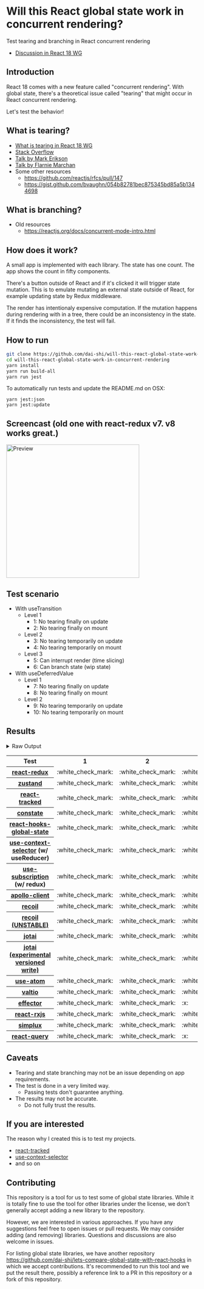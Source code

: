 # Will this React global state work in concurrent rendering?

Test tearing and branching in React concurrent rendering

- [Discussion in React 18 WG](https://github.com/reactwg/react-18/discussions/116)

## Introduction

React 18 comes with a new feature called "concurrent rendering".
With global state, there's a theoretical issue called "tearing"
that might occur in React concurrent rendering.

Let's test the behavior!

## What is tearing?

- [What is tearing in React 18 WG](https://github.com/reactwg/react-18/discussions/69)
- [Stack Overflow](https://stackoverflow.com/questions/54891675/what-is-tearing-in-the-context-of-the-react-redux)
- [Talk by Mark Erikson](https://www.youtube.com/watch?v=yOZ4Ml9LlWE&t=933s)
- [Talk by Flarnie Marchan](https://www.youtube.com/watch?v=V1Ly-8Z1wQA&t=1079s)
- Some other resources
  - https://github.com/reactjs/rfcs/pull/147
  - https://gist.github.com/bvaughn/054b82781bec875345bd85a5b1344698

## What is branching?

- Old resources
  - https://reactjs.org/docs/concurrent-mode-intro.html

## How does it work?

A small app is implemented with each library.
The state has one count.
The app shows the count in fifty components.

There's a button outside of React and
if it's clicked it will trigger state mutation.
This is to emulate mutating an external state outside of React,
for example updating state by Redux middleware.

The render has intentionaly expensive computation.
If the mutation happens during rendering with in a tree,
there could be an inconsistency in the state.
If it finds the inconsistency, the test will fail.

## How to run

```bash
git clone https://github.com/dai-shi/will-this-react-global-state-work-in-concurrent-rendering.git
cd will-this-react-global-state-work-in-concurrent-rendering
yarn install
yarn run build-all
yarn run jest
```

To automatically run tests and update the README.md on OSX:
```
yarn jest:json
yarn jest:update
```

## Screencast (old one with react-redux v7. v8 works great.)

<img src="https://user-images.githubusercontent.com/490574/61502196-ce109200-aa0d-11e9-9efc-6203545d367c.gif" alt="Preview" width="350" />

## Test scenario

- With useTransition
  - Level 1
    - 1: No tearing finally on update
    - 2: No tearing finally on mount
  - Level 2
    - 3: No tearing temporarily on update
    - 4: No tearing temporarily on mount
  - Level 3
    - 5: Can interrupt render (time slicing)
    - 6: Can branch state (wip state)
- With useDeferredValue
  - Level 1
    - 7: No tearing finally on update
    - 8: No tearing finally on mount
  - Level 2
    - 9: No tearing temporarily on update
    - 10: No tearing temporarily on mount

## Results

<details>
<summary>Raw Output</summary>

```
   With useTransition
     Level 1
       ✓ No tearing finally on update (8085 ms)
       ✓ No tearing finally on mount (4691 ms)
     Level 2
       ✓ No tearing temporarily on update (13011 ms)
       ✓ No tearing temporarily on mount (4628 ms)
     Level 3
       ✕ Can interrupt render (time slicing) (8004 ms)
       ✕ Can branch state (wip state) (6719 ms)
   With useDeferredValue
     Level 1
       ✓ No tearing finally on update (9779 ms)
       ✓ No tearing finally on mount (4672 ms)
     Level 2
       ✓ No tearing temporarily on update (14749 ms)
       ✓ No tearing temporarily on mount (4616 ms)
 zustand
   With useTransition
     Level 1
       ✓ No tearing finally on update (8012 ms)
       ✓ No tearing finally on mount (4664 ms)
     Level 2
       ✓ No tearing temporarily on update (12982 ms)
       ✓ No tearing temporarily on mount (4621 ms)
     Level 3
       ✕ Can interrupt render (time slicing) (8068 ms)
       ✕ Can branch state (wip state) (6725 ms)
   With useDeferredValue
     Level 1
       ✓ No tearing finally on update (9715 ms)
       ✓ No tearing finally on mount (4650 ms)
     Level 2
       ✓ No tearing temporarily on update (14736 ms)
       ✓ No tearing temporarily on mount (4602 ms)
 react-tracked
   With useTransition
     Level 1
       ✓ No tearing finally on update (5662 ms)
       ✓ No tearing finally on mount (11581 ms)
     Level 2
       ✓ No tearing temporarily on update (8717 ms)
       ✓ No tearing temporarily on mount (11485 ms)
     Level 3
       ✓ Can interrupt render (time slicing) (3728 ms)
       ✓ Can branch state (wip state) (8303 ms)
   With useDeferredValue
     Level 1
       ✓ No tearing finally on update (15482 ms)
       ✓ No tearing finally on mount (6563 ms)
     Level 2
       ✓ No tearing temporarily on update (19593 ms)
       ✓ No tearing temporarily on mount (8512 ms)
 constate
   With useTransition
     Level 1
       ✓ No tearing finally on update (4716 ms)
       ✓ No tearing finally on mount (8556 ms)
     Level 2
       ✓ No tearing temporarily on update (8711 ms)
       ✓ No tearing temporarily on mount (7484 ms)
     Level 3
       ✓ Can interrupt render (time slicing) (3750 ms)
       ✓ Can branch state (wip state) (5308 ms)
   With useDeferredValue
     Level 1
       ✓ No tearing finally on update (9773 ms)
       ✓ No tearing finally on mount (5746 ms)
     Level 2
       ✓ No tearing temporarily on update (14733 ms)
       ✓ No tearing temporarily on mount (5685 ms)
 react-hooks-global-state
   With useTransition
     Level 1
       ✓ No tearing finally on update (5661 ms)
       ✓ No tearing finally on mount (7550 ms)
     Level 2
       ✓ No tearing temporarily on update (8699 ms)
       ✕ No tearing temporarily on mount (8490 ms)
     Level 3
       ✓ Can interrupt render (time slicing) (3699 ms)
       ✕ Can branch state (wip state) (10226 ms)
   With useDeferredValue
     Level 1
       ✓ No tearing finally on update (11326 ms)
       ✓ No tearing finally on mount (5704 ms)
     Level 2
       ✓ No tearing temporarily on update (15439 ms)
       ✕ No tearing temporarily on mount (6590 ms)
 use-context-selector
   With useTransition
     Level 1
       ✓ No tearing finally on update (5672 ms)
       ✓ No tearing finally on mount (11549 ms)
     Level 2
       ✓ No tearing temporarily on update (8699 ms)
       ✓ No tearing temporarily on mount (11491 ms)
     Level 3
       ✓ Can interrupt render (time slicing) (3740 ms)
       ✓ Can branch state (wip state) (8302 ms)
   With useDeferredValue
     Level 1
       ✓ No tearing finally on update (15525 ms)
       ✓ No tearing finally on mount (8575 ms)
     Level 2
       ✓ No tearing temporarily on update (19598 ms)
       ✓ No tearing temporarily on mount (8492 ms)
 use-subscription
   With useTransition
     Level 1
       ✓ No tearing finally on update (8041 ms)
       ✓ No tearing finally on mount (4758 ms)
     Level 2
       ✓ No tearing temporarily on update (13010 ms)
       ✓ No tearing temporarily on mount (4615 ms)
     Level 3
       ✕ Can interrupt render (time slicing) (8046 ms)
       ✕ Can branch state (wip state) (6696 ms)
   With useDeferredValue
     Level 1
       ✓ No tearing finally on update (9761 ms)
       ✓ No tearing finally on mount (4605 ms)
     Level 2
       ✓ No tearing temporarily on update (14712 ms)
       ✓ No tearing temporarily on mount (4670 ms)
 apollo-client
   With useTransition
     Level 1
       ✓ No tearing finally on update (8203 ms)
       ✓ No tearing finally on mount (6712 ms)
     Level 2
       ✓ No tearing temporarily on update (13117 ms)
       ✕ No tearing temporarily on mount (5617 ms)
     Level 3
       ✕ Can interrupt render (time slicing) (8133 ms)
       ✕ Can branch state (wip state) (7815 ms)
   With useDeferredValue
     Level 1
       ✓ No tearing finally on update (9563 ms)
       ✓ No tearing finally on mount (6656 ms)
     Level 2
       ✓ No tearing temporarily on update (11630 ms)
       ✕ No tearing temporarily on mount (5634 ms)
 recoil
   With useTransition
     Level 1
       ✓ No tearing finally on update (8108 ms)
       ✓ No tearing finally on mount (4672 ms)
     Level 2
       ✓ No tearing temporarily on update (13041 ms)
       ✓ No tearing temporarily on mount (4618 ms)
     Level 3
       ✕ Can interrupt render (time slicing) (8052 ms)
       ✕ Can branch state (wip state) (6735 ms)
   With useDeferredValue
     Level 1
       ✓ No tearing finally on update (9782 ms)
       ✓ No tearing finally on mount (4650 ms)
     Level 2
       ✓ No tearing temporarily on update (14748 ms)
       ✓ No tearing temporarily on mount (4633 ms)
 recoil_UNSTABLE
   With useTransition
     Level 1
       ✓ No tearing finally on update (5684 ms)
       ✓ No tearing finally on mount (7611 ms)
     Level 2
       ✓ No tearing temporarily on update (8785 ms)
       ✕ No tearing temporarily on mount (6566 ms)
     Level 3
       ✓ Can interrupt render (time slicing) (3783 ms)
       ✕ Can branch state (wip state) (10265 ms)
   With useDeferredValue
     Level 1
       ✓ No tearing finally on update (11412 ms)
       ✓ No tearing finally on mount (5699 ms)
     Level 2
       ✓ No tearing temporarily on update (15468 ms)
       ✕ No tearing temporarily on mount (6598 ms)
 jotai
   With useTransition
     Level 1
       ✓ No tearing finally on update (6705 ms)
       ✓ No tearing finally on mount (10568 ms)
     Level 2
       ✓ No tearing temporarily on update (9762 ms)
       ✕ No tearing temporarily on mount (9500 ms)
     Level 3
       ✓ Can interrupt render (time slicing) (4743 ms)
       ✕ Can branch state (wip state) (11253 ms)
   With useDeferredValue
     Level 1
       ✓ No tearing finally on update (16384 ms)
       ✓ No tearing finally on mount (10546 ms)
     Level 2
       ✓ No tearing temporarily on update (20415 ms)
       ✕ No tearing temporarily on mount (9505 ms)
 jotai-versioned-write
   With useTransition
     Level 1
       ✓ No tearing finally on update (5697 ms)
       ✓ No tearing finally on mount (9599 ms)
     Level 2
       ✓ No tearing temporarily on update (9733 ms)
       ✓ No tearing temporarily on mount (8514 ms)
     Level 3
       ✓ Can interrupt render (time slicing) (4754 ms)
       ✓ Can branch state (wip state) (6312 ms)
   With useDeferredValue
     Level 1
       ✓ No tearing finally on update (10786 ms)
       ✓ No tearing finally on mount (6728 ms)
     Level 2
       ✓ No tearing temporarily on update (15750 ms)
       ✓ No tearing temporarily on mount (6630 ms)
 use-atom
   With useTransition
     Level 1
       ✓ No tearing finally on update (6675 ms)
       ✓ No tearing finally on mount (13543 ms)
     Level 2
       ✓ No tearing temporarily on update (9762 ms)
       ✓ No tearing temporarily on mount (13504 ms)
     Level 3
       ✓ Can interrupt render (time slicing) (4732 ms)
       ✓ Can branch state (wip state) (9277 ms)
   With useDeferredValue
     Level 1
       ✓ No tearing finally on update (16506 ms)
       ✓ No tearing finally on mount (6563 ms)
     Level 2
       ✓ No tearing temporarily on update (20604 ms)
       ✓ No tearing temporarily on mount (6475 ms)
 valtio
   With useTransition
     Level 1
       ✓ No tearing finally on update (8070 ms)
       ✓ No tearing finally on mount (4698 ms)
     Level 2
       ✓ No tearing temporarily on update (12987 ms)
       ✓ No tearing temporarily on mount (4634 ms)
     Level 3
       ✕ Can interrupt render (time slicing) (8064 ms)
       ✕ Can branch state (wip state) (6734 ms)
   With useDeferredValue
     Level 1
       ✓ No tearing finally on update (9761 ms)
       ✓ No tearing finally on mount (4669 ms)
     Level 2
       ✓ No tearing temporarily on update (14767 ms)
       ✓ No tearing temporarily on mount (4617 ms)
 effector
   With useTransition
     Level 1
       ✓ No tearing finally on update (4643 ms)
       ✓ No tearing finally on mount (8532 ms)
     Level 2
       ✕ No tearing temporarily on update (8754 ms)
       ✕ No tearing temporarily on mount (8480 ms)
     Level 3
       ✓ Can interrupt render (time slicing) (3759 ms)
       ✕ Can branch state (wip state) (3050 ms)
   With useDeferredValue
     Level 1
       ✓ No tearing finally on update (9732 ms)
       ✓ No tearing finally on mount (6601 ms)
     Level 2
       ✓ No tearing temporarily on update (14722 ms)
       ✕ No tearing temporarily on mount (6543 ms)
 react-rxjs
   With useTransition
     Level 1
       ✓ No tearing finally on update (8058 ms)
       ✓ No tearing finally on mount (4725 ms)
     Level 2
       ✓ No tearing temporarily on update (13023 ms)
       ✓ No tearing temporarily on mount (4664 ms)
     Level 3
       ✕ Can interrupt render (time slicing) (8013 ms)
       ✕ Can branch state (wip state) (6770 ms)
   With useDeferredValue
     Level 1
       ✓ No tearing finally on update (9763 ms)
       ✓ No tearing finally on mount (4700 ms)
     Level 2
       ✓ No tearing temporarily on update (14738 ms)
       ✓ No tearing temporarily on mount (4625 ms)
 simplux
   With useTransition
     Level 1
       ✓ No tearing finally on update (4726 ms)
       ✓ No tearing finally on mount (8542 ms)
     Level 2
       ✓ No tearing temporarily on update (8753 ms)
       ✓ No tearing temporarily on mount (8514 ms)
     Level 3
       ✓ Can interrupt render (time slicing) (3731 ms)
       ✕ Can branch state (wip state) (10287 ms)
   With useDeferredValue
     Level 1
       ✓ No tearing finally on update (9725 ms)
       ✓ No tearing finally on mount (5684 ms)
     Level 2
       ✓ No tearing temporarily on update (14725 ms)
       ✓ No tearing temporarily on mount (6662 ms)
  react-query
    With useTransition
      Level 1
        ✓ No tearing finally on update (7999 ms)
        ✓ No tearing finally on mount (4581 ms)
      Level 2
        ✕ No tearing temporarily on update (12924 ms)
        ✓ No tearing temporarily on mount (4490 ms)
      Level 3
        ✕ Can interrupt render (time slicing) (7951 ms)
        ✕ Can branch state (wip state) (6627 ms)
    With useDeferredValue
      Level 1
        ✓ No tearing finally on update (9478 ms)
        ✓ No tearing finally on mount (4535 ms)
      Level 2
        ✓ No tearing temporarily on update (13580 ms)
        ✓ No tearing temporarily on mount (4495 ms)

```
</details>

<table>
<tr><th>Test</th><th>1</th><th>2</th><th>3</th><th>4</th><th>5</th><th>6</th><th>7</th><th>8</th><th>9</th><th>10</th></tr>
	<tr>
		<th><a href="https://react-redux.js.org">react-redux</a></th>
		<td>:white_check_mark:</td>
		<td>:white_check_mark:</td>
		<td>:white_check_mark:</td>
		<td>:white_check_mark:</td>
		<td>:x:</td>
		<td>:x:</td>
		<td>:white_check_mark:</td>
		<td>:white_check_mark:</td>
		<td>:white_check_mark:</td>
		<td>:white_check_mark:</td>
	</tr>
	<tr>
		<th><a href="https://github.com/pmndrs/zustand">zustand</a></th>
		<td>:white_check_mark:</td>
		<td>:white_check_mark:</td>
		<td>:white_check_mark:</td>
		<td>:white_check_mark:</td>
		<td>:x:</td>
		<td>:x:</td>
		<td>:white_check_mark:</td>
		<td>:white_check_mark:</td>
		<td>:white_check_mark:</td>
		<td>:white_check_mark:</td>
	</tr>
	<tr>
		<th><a href="https://react-tracked.js.org">react-tracked</a></th>
		<td>:white_check_mark:</td>
		<td>:white_check_mark:</td>
		<td>:white_check_mark:</td>
		<td>:white_check_mark:</td>
		<td>:white_check_mark:</td>
		<td>:white_check_mark:</td>
		<td>:white_check_mark:</td>
		<td>:white_check_mark:</td>
		<td>:white_check_mark:</td>
		<td>:white_check_mark:</td>
	</tr>
	<tr>
		<th><a href="https://github.com/diegohaz/constate">constate</a></th>
		<td>:white_check_mark:</td>
		<td>:white_check_mark:</td>
		<td>:white_check_mark:</td>
		<td>:white_check_mark:</td>
		<td>:white_check_mark:</td>
		<td>:white_check_mark:</td>
		<td>:white_check_mark:</td>
		<td>:white_check_mark:</td>
		<td>:white_check_mark:</td>
		<td>:white_check_mark:</td>
	</tr>
	<tr>
		<th><a href="https://github.com/dai-shi/react-hooks-global-state">react-hooks-global-state</a></th>
		<td>:white_check_mark:</td>
		<td>:white_check_mark:</td>
		<td>:white_check_mark:</td>
		<td>:x:</td>
		<td>:white_check_mark:</td>
		<td>:x:</td>
		<td>:white_check_mark:</td>
		<td>:white_check_mark:</td>
		<td>:white_check_mark:</td>
		<td>:x:</td>
	</tr>
	<tr>
		<th><a href="https://github.com/dai-shi/use-context-selector">use-context-selector</a> (w/ useReducer)</th>
		<td>:white_check_mark:</td>
		<td>:white_check_mark:</td>
		<td>:white_check_mark:</td>
		<td>:white_check_mark:</td>
		<td>:white_check_mark:</td>
		<td>:white_check_mark:</td>
		<td>:white_check_mark:</td>
		<td>:white_check_mark:</td>
		<td>:white_check_mark:</td>
		<td>:white_check_mark:</td>
	</tr>
	<tr>
		<th><a href="https://github.com/facebook/react/tree/master/packages/use-subscription">use-subscription</a> (w/ redux)</th>
		<td>:white_check_mark:</td>
		<td>:white_check_mark:</td>
		<td>:white_check_mark:</td>
		<td>:white_check_mark:</td>
		<td>:x:</td>
		<td>:x:</td>
		<td>:white_check_mark:</td>
		<td>:white_check_mark:</td>
		<td>:white_check_mark:</td>
		<td>:white_check_mark:</td>
	</tr>
	<tr>
		<th><a href="https://github.com/apollographql/apollo-client">apollo-client</a></th>
		<td>:white_check_mark:</td>
		<td>:white_check_mark:</td>
		<td>:white_check_mark:</td>
		<td>:x:</td>
		<td>:x:</td>
		<td>:x:</td>
		<td>:white_check_mark:</td>
		<td>:white_check_mark:</td>
		<td>:white_check_mark:</td>
		<td>:x:</td>
	</tr>
	<tr>
		<th><a href="https://recoiljs.org">recoil</a></th>
		<td>:white_check_mark:</td>
		<td>:white_check_mark:</td>
		<td>:white_check_mark:</td>
		<td>:white_check_mark:</td>
		<td>:x:</td>
		<td>:x:</td>
		<td>:white_check_mark:</td>
		<td>:white_check_mark:</td>
		<td>:white_check_mark:</td>
		<td>:white_check_mark:</td>
	</tr>
	<tr>
		<th><a href="https://recoiljs.org">recoil (UNSTABLE)</a></th>
		<td>:white_check_mark:</td>
		<td>:white_check_mark:</td>
		<td>:white_check_mark:</td>
		<td>:x:</td>
		<td>:white_check_mark:</td>
		<td>:x:</td>
		<td>:white_check_mark:</td>
		<td>:white_check_mark:</td>
		<td>:white_check_mark:</td>
		<td>:x:</td>
	</tr>
	<tr>
		<th><a href="https://github.com/pmndrs/jotai">jotai</a></th>
		<td>:white_check_mark:</td>
		<td>:white_check_mark:</td>
		<td>:white_check_mark:</td>
		<td>:x:</td>
		<td>:white_check_mark:</td>
		<td>:x:</td>
		<td>:white_check_mark:</td>
		<td>:white_check_mark:</td>
		<td>:white_check_mark:</td>
		<td>:x:</td>
	</tr>
	<tr>
		<th><a href="https://github.com/pmndrs/jotai">jotai (experimental versioned write)</a></th>
		<td>:white_check_mark:</td>
		<td>:white_check_mark:</td>
		<td>:white_check_mark:</td>
		<td>:white_check_mark:</td>
		<td>:white_check_mark:</td>
		<td>:white_check_mark:</td>
		<td>:white_check_mark:</td>
		<td>:white_check_mark:</td>
		<td>:white_check_mark:</td>
		<td>:white_check_mark:</td>
	</tr>
	<tr>
		<th><a href="https://github.com/dai-shi/use-atom">use-atom</a></th>
		<td>:white_check_mark:</td>
		<td>:white_check_mark:</td>
		<td>:white_check_mark:</td>
		<td>:white_check_mark:</td>
		<td>:white_check_mark:</td>
		<td>:white_check_mark:</td>
		<td>:white_check_mark:</td>
		<td>:white_check_mark:</td>
		<td>:white_check_mark:</td>
		<td>:white_check_mark:</td>
	</tr>
	<tr>
		<th><a href="https://github.com/pmndrs/valtio">valtio</a></th>
		<td>:white_check_mark:</td>
		<td>:white_check_mark:</td>
		<td>:white_check_mark:</td>
		<td>:white_check_mark:</td>
		<td>:x:</td>
		<td>:x:</td>
		<td>:white_check_mark:</td>
		<td>:white_check_mark:</td>
		<td>:white_check_mark:</td>
		<td>:white_check_mark:</td>
	</tr>
	<tr>
		<th><a href="https://github.com/zerobias/effector">effector</a></th>
		<td>:white_check_mark:</td>
		<td>:white_check_mark:</td>
		<td>:x:</td>
		<td>:x:</td>
		<td>:white_check_mark:</td>
		<td>:x:</td>
		<td>:white_check_mark:</td>
		<td>:white_check_mark:</td>
		<td>:white_check_mark:</td>
		<td>:x:</td>
	</tr>
	<tr>
		<th><a href="https://react-rxjs.org">react-rxjs</a></th>
		<td>:white_check_mark:</td>
		<td>:white_check_mark:</td>
		<td>:white_check_mark:</td>
		<td>:white_check_mark:</td>
		<td>:x:</td>
		<td>:x:</td>
		<td>:white_check_mark:</td>
		<td>:white_check_mark:</td>
		<td>:white_check_mark:</td>
		<td>:white_check_mark:</td>
	</tr>
	<tr>
		<th><a href="https://github.com/MrWolfZ/simplux">simplux</a></th>
		<td>:white_check_mark:</td>
		<td>:white_check_mark:</td>
		<td>:white_check_mark:</td>
		<td>:white_check_mark:</td>
		<td>:white_check_mark:</td>
		<td>:x:</td>
		<td>:white_check_mark:</td>
		<td>:white_check_mark:</td>
		<td>:white_check_mark:</td>
		<td>:white_check_mark:</td>
	</tr>
	<tr>
		<th><a href="https://react-query.tanstack.com/">react-query</a></th>
		<td>:white_check_mark:</td>
		<td>:white_check_mark:</td>
		<td>:x:</td>
		<td>:white_check_mark:</td>
		<td>:x:</td>
		<td>:x:</td>
		<td>:white_check_mark:</td>
		<td>:white_check_mark:</td>
		<td>:white_check_mark:</td>
		<td>:white_check_mark:</td>
	</tr>

</table>

## Caveats

- Tearing and state branching may not be an issue depending on app requirements.
- The test is done in a very limited way.
  - Passing tests don't guarantee anything.
- The results may not be accurate.
  - Do not fully trust the results.

## If you are interested

The reason why I created this is to test my projects.

- [react-tracked](https://github.com/dai-shi/react-tracked)
- [use-context-selector](https://github.com/dai-shi/use-context-selector)
- and so on

## Contributing

This repository is a tool for us to test some of global state libraries.
While it is totally fine to use the tool for other libraries under the license,
we don't generally accept adding a new library to the repository.

However, we are interested in various approaches.
If you have any suggestions feel free to open issues or pull requests.
We may consider adding (and removing) libraries.
Questions and discussions are also welcome in issues.

For listing global state libraries, we have another repository
https://github.com/dai-shi/lets-compare-global-state-with-react-hooks
in which we accept contributions. It's recommended to run this tool
and we put the result there, possibly a reference link to a PR
in this repository or a fork of this repository.

